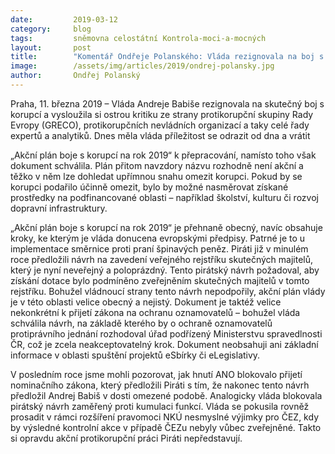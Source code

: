 ```yaml
---
date:         2019-03-12
category:     blog
tags:         sněmovna celostátní Kontrola-moci-a-mocných
layout:       post
title:        "Komentář Ondřeje Polanského: Vláda rezignovala na boj s korupcí, akční plán je nedostatečný"
image:        /assets/img/articles/2019/ondrej-polansky.jpg
author:       Ondřej Polanský
---
```


Praha, 11. března 2019 – Vláda Andreje Babiše rezignovala na skutečný boj s korupcí a vysloužila si ostrou kritiku ze strany protikorupční skupiny Rady Evropy (GRECO), protikorupčních nevládních organizací a taky celé řady expertů a analytiků. Dnes měla vláda příležitost se odrazit od dna a vrátit 

„Akční plán boje s korupcí na rok 2019“ k přepracování, namísto toho však dokument schválila. Plán přitom navzdory názvu rozhodně není akční a těžko v něm lze dohledat upřímnou snahu omezit korupci. Pokud by se korupci podařilo účinně omezit, bylo by možné nasměrovat získané prostředky na podfinancované oblasti – například školství, kulturu či rozvoj dopravní infrastruktury.

„Akční plán boje s korupcí na rok 2019“ je přehnaně obecný, navíc obsahuje kroky, ke kterým je vláda donucena evropskými předpisy. Patrné je to u implementace směrnice proti praní špinavých peněz. Piráti již v minulém roce předložili návrh na zavedení veřejného rejstříku skutečných majitelů, který je nyní neveřejný a poloprázdný. Tento pirátský návrh požadoval, aby získání dotace bylo podmíněno zveřejněním skutečných majitelů v tomto rejstříku. Bohužel vládnoucí strany tento návrh nepodpořily, akční plán vlády je v této oblasti velice obecný a nejistý. Dokument je taktéž velice nekonkrétní k přijetí zákona na ochranu oznamovatelů – bohužel vláda schválila návrh, na základě kterého by o ochraně oznamovatelů protiprávního jednání rozhodoval úřad podřízený Ministerstvu spravedlnosti ČR, což je zcela neakceptovatelný krok. Dokument neobsahuji ani základní informace v oblasti spuštění projektů eSbírky či eLegislativy.

V posledním roce jsme mohli pozorovat, jak hnutí ANO blokovalo přijetí nominačního zákona, který předložili Piráti s tím, že nakonec tento návrh předložil Andrej Babiš v dosti omezené podobě. Analogicky vláda blokovala pirátský návrh zaměřený proti kumulaci funkcí. Vláda se pokusila rovněž prosadit v rámci rozšíření pravomoci NKÚ nesmyslné výjimky pro ČEZ, kdy by výsledné kontrolní akce v případě ČEZu nebyly vůbec zveřejněné. Takto si opravdu akční protikorupční práci Piráti nepředstavují. 
